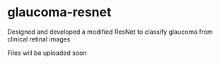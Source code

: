 # glaucoma-resnet
Designed and developed a modified ResNet to classify glaucoma from clinical retinal images


Files will be uploaded soon
